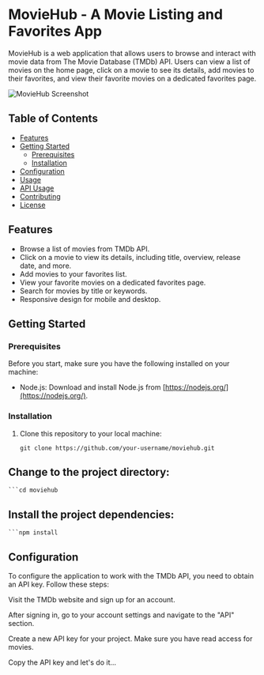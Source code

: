 # MovieHub - A Movie Listing and Favorites App

MovieHub is a web application that allows users to browse and interact with movie data from The Movie Database (TMDb) API. Users can view a list of movies on the home page, click on a movie to see its details, add movies to their favorites, and view their favorite movies on a dedicated favorites page.

![MovieHub Screenshot](/path/to/screenshot.png)

## Table of Contents

- [Features](#features)
- [Getting Started](#getting-started)
  - [Prerequisites](#prerequisites)
  - [Installation](#installation)
- [Configuration](#configuration)
- [Usage](#usage)
- [API Usage](#api-usage)
- [Contributing](#contributing)
- [License](#license)

## Features

- Browse a list of movies from TMDb API.
- Click on a movie to view its details, including title, overview, release date, and more.
- Add movies to your favorites list.
- View your favorite movies on a dedicated favorites page.
- Search for movies by title or keywords.
- Responsive design for mobile and desktop.

## Getting Started

### Prerequisites

Before you start, make sure you have the following installed on your machine:

- Node.js: Download and install Node.js from [https://nodejs.org/](https://nodejs.org/).

### Installation

1. Clone this repository to your local machine:

   ```shell
   git clone https://github.com/your-username/moviehub.git

## Change to the project directory:

    ```cd moviehub


## Install the project dependencies:

    ```npm install

## Configuration

To configure the application to work with the TMDb API, you need to obtain an API key. Follow these steps:

Visit the TMDb website and sign up for an account.

After signing in, go to your account settings and navigate to the "API" section.

Create a new API key for your project. Make sure you have read access for movies.

Copy the API key and let's do it...